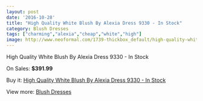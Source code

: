 ```yaml
---
layout: post
date: '2016-10-28'
title: "High Quality White Blush By Alexia Dress 9330 - In Stock"
category: Blush Dresses
tags: ["charming","alexia","cheap","white","high"]
image: http://www.neoformal.com/1739-thickbox_default/high-quality-white-blush-by-alexia-dress-9330-in-stock.jpg
---
```

High Quality White Blush By Alexia Dress 9330 - In Stock

On Sales: **$391.99**
<a href="https://www.neoformal.com/en/blush-dresses/627-high-quality-white-blush-by-alexia-dress-9330-in-stock.html"><amp-img layout="responsive" width="600" height="600" src="//www.neoformal.com/1739-thickbox_default/high-quality-white-blush-by-alexia-dress-9330-in-stock.jpg" alt="High Quality White Blush By Alexia Dress 9330 - In Stock 0" /></a>
<a href="https://www.neoformal.com/en/blush-dresses/627-high-quality-white-blush-by-alexia-dress-9330-in-stock.html"><amp-img layout="responsive" width="600" height="600" src="//www.neoformal.com/1740-thickbox_default/high-quality-white-blush-by-alexia-dress-9330-in-stock.jpg" alt="High Quality White Blush By Alexia Dress 9330 - In Stock 1" /></a>

Buy it: [High Quality White Blush By Alexia Dress 9330 - In Stock](https://www.neoformal.com/en/blush-dresses/627-high-quality-white-blush-by-alexia-dress-9330-in-stock.html "High Quality White Blush By Alexia Dress 9330 - In Stock")

View more: [Blush Dresses](https://www.neoformal.com/en/7-blush-dresses "Blush Dresses")